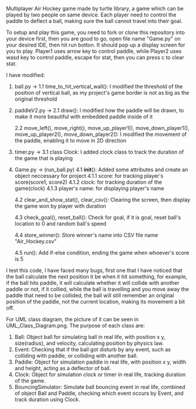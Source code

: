 Multiplayer Air Hockey game made by turtle library, a game which can be played by two people on same device. Each player need to control the paddle to deflect a ball, making sure the ball cannot travel into their goal.

To setup and play this game, you need to fork or clone this repository into your device first, then you are good to go, open file name "Game.py" on your desired IDE, then hit run botton.
It should pop up a display screen for you to play. Player1 uses arrow key to control paddle, while Player2 uses wasd key to control paddle, escape for stat, then you can press c to clear stat.

I have modified:
1. ball.py ->
   1.1 time_to_hit_vertical_wall(): I modified the threshold of the position of vertical ball, as my project's game border is not as big as the original threshold
2. paddleV2.py ->
   2.1 draw(): I modified how the paddle will be drawn, to make it more beautiful with embedded paddle inside of it
   
   2.2 move_left(), move_right(), move_up_player1(), move_down_player1(), move_up_player2(), move_down_player2(): I modified the movement of the paddle, enabling it to move in 2D direction
   
3. timer.py ->
   3.1 class Clock: I added clock class to track the duration of the game that is playing
4. Game.py -> (run_ball.py)
   4.1 __init__(): Added some attributes and create an object neccessary for project
      4.1.1 score: for tracking player's score(score1, score2)
      4.1.2 clock: for tracking duration of the game(clock)
      4.1.3 player's name: for displaying player's name
   
   4.2 clear_and_show_stat(), clear_csv(): Clearing the screen, then display the game won by player with duration
   
   4.3 check_goal(), reset_ball(): Check for goal, if it is goal, reset ball's location to 0 and random ball's speed
   
   4.4 store_winner(): Store winner's name into CSV file name "Air_Hockey.csv"
   
   4.5 run(): Add if-else condition, ending the game when whoever's score is 5

I test this code, I have faced many bugs, first one that I have noticed that the ball calculate the next position it be when it hit something, for example, if the ball hits paddle, it will calculate whether it will collide with another paddle or not, if it collied, while the ball is travelling and you move away the paddle that need to be collided, the ball will still remember an original position of the paddle, not the current location, making its movement a bit off.

For UML class diagram, the picture of it can be seen in UML_Class_Diagram.png.
The purpose of each class are:
1. Ball: Object ball for simulating ball in real life, with position x y, size(radius), and velocity, calculating position by physics law.
2. Event: Checking that if the ball got disturb by any event, such as colliding with paddle, or colliding with another ball.
3. Paddle: Object for simulation paddle in real life, with position x y, width and height, acting as a deflector of ball.
4. Clock: Object for simulation clock or timer in real life, tracking duration of the game.
5. BouncingSimulator: Simulate ball bouncing event in real life, combined of object Ball and Paddle, checking which event occurs by Event, and track duration using Clock.
